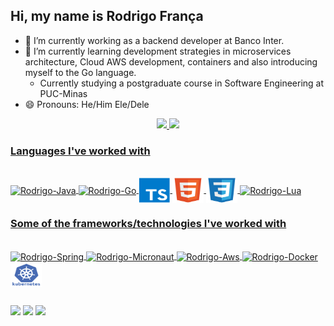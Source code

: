 ## Hi, my name is Rodrigo França

- 🔭 I’m currently working as a backend developer at Banco Inter.
- 🌱 I’m currently learning development strategies in microservices architecture, Cloud AWS development, containers and also introducing myself to the Go language.
  - Currently studying a postgraduate course in Software Engineering at PUC-Minas   
- 😄 Pronouns: He/Him Ele/Dele

<div align="center">
  <a href="https://github.com/rodrigorjsf">
  <img height="180em" src="https://github-readme-stats.vercel.app/api?username=rodrigorjsf&show_icons=true&theme=dark&include_all_commits=true&count_private=true"/>
  <img height="180em" src="https://github-readme-stats.vercel.app/api/top-langs/?username=rodrigorjsf&layout=compact&langs_count=7&theme=dark"/>
</div>
  
### Languages I've worked with
<div style="display: inline_block"><br>
  <img align="center" alt="Rodrigo-Java" height="40" width="50" src="https://cdn.jsdelivr.net/gh/devicons/devicon/icons/java/java-original.svg">
  <img align="center" alt="Rodrigo-Go" height="40" width="50" src="https://cdn.jsdelivr.net/gh/devicons/devicon/icons/go/go-original-wordmark.svg">
  <img align="center" alt="Rodrigo-Ts" height="40" width="50" src="https://raw.githubusercontent.com/devicons/devicon/master/icons/typescript/typescript-plain.svg">
  <img align="center" alt="Rodrigo-HTML" height="40" width="50" src="https://raw.githubusercontent.com/devicons/devicon/master/icons/html5/html5-original.svg">
  <img align="center" alt="Rodrigo-CSS" height="40" width="50" src="https://raw.githubusercontent.com/devicons/devicon/master/icons/css3/css3-original.svg">
  <img align="center" alt="Rodrigo-Lua" height="40" width="50" src="https://cdn.jsdelivr.net/gh/devicons/devicon/icons/lua/lua-original.svg">
</div>
  
### Some of the frameworks/technologies I've worked with
<div style="display: inline_block"><br>
  <img align="center" alt="Rodrigo-Spring" height="40" width="50" src="https://cdn.jsdelivr.net/gh/devicons/devicon/icons/spring/spring-original.svg">
  <img align="center" alt="Rodrigo-Micronaut" height="40" width="50" src="https://objectcomputing.com/files/2616/2275/4406/micronaut_stacked_black.svg">
  <img align="center" alt="Rodrigo-Aws" height="40" width="50" src="https://cdn.jsdelivr.net/gh/devicons/devicon/icons/amazonwebservices/amazonwebservices-original.svg">
  <img align="center" alt="Rodrigo-Docker" height="40" width="50" src="https://cdn.jsdelivr.net/gh/devicons/devicon/icons/docker/docker-original.svg">
  <img align="center" alt="Rodrigo-Kubernetes" height="40" width="50" src="https://github.com/devicons/devicon/blob/v2.15.1/icons/kubernetes/kubernetes-plain-wordmark.svg">
</div>

  ##
<div>
  <a href="https://www.linkedin.com/in/rodrigo-fran%C3%A7a-b8947416a/" target="_blank"><img src="https://img.shields.io/badge/-LinkedIn-%230077B5?style=for-the-badge&logo=linkedin&logoColor=white" target="_blank"></a> 
  <a href = "mailto:rodrigo_rjsf@hotmail.com"><img src="https://img.shields.io/badge/Microsoft_Outlook-0078D4?style=for-the-badge&logo=microsoft-outlook&logoColor=white" target="_blank"></a>
   <a href="https://instagram.com/rodrigojsfranca/" target="_blank"><img src="https://img.shields.io/badge/-Instagram-%23E4405F?style=for-the-badge&logo=instagram&logoColor=white" target="_blank"></a>
</div>
  

